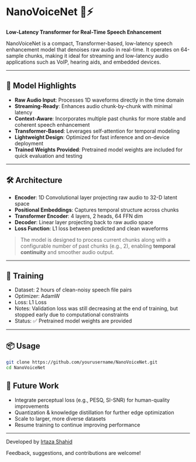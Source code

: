 # NanoVoiceNet 🎤⚡️
**Low-Latency Transformer for Real-Time Speech Enhancement**

NanoVoiceNet is a compact, Transformer-based, low-latency speech enhancement model that denoises raw audio in real-time. It operates on 64-sample chunks, making it ideal for streaming and low-latency audio applications such as VoIP, hearing aids, and embedded devices.

---

## 🧠 Model Highlights

- **Raw Audio Input**: Processes 1D waveforms directly in the time domain
- **Streaming-Ready**: Enhances audio chunk-by-chunk with minimal latency
- **Context-Aware**: Incorporates multiple past chunks for more stable and coherent speech enhancement
- **Transformer-Based**: Leverages self-attention for temporal modeling
- **Lightweight Design**: Optimized for fast inference and on-device deployment
- **Trained Weights Provided**: Pretrained model weights are included for quick evaluation and testing


---

## 🛠️ Architecture

- **Encoder**: 1D Convolutional layer projecting raw audio to 32-D latent space
- **Positional Embeddings**: Captures temporal structure across chunks
- **Transformer Encoder**: 4 layers, 2 heads, 64 FFN dim
- **Decoder**: Linear layer projecting back to raw audio space
- **Loss Function**: L1 loss between predicted and clean waveforms

> The model is designed to process current chunks along with a configurable number of past chunks (e.g., 2), enabling **temporal continuity** and smoother audio output.
---

## 🚀 Training

- Dataset: 2 hours of clean-noisy speech file pairs
- Optimizer: AdamW
- Loss: L1 Loss
- Notes: Validation loss was still decreasing at the end of training, but stopped early due to computational constraints
- Status: ✅ Pretrained model weights are provided
---

## 📦 Usage

```bash
git clone https://github.com/yourusername/NanoVoiceNet.git
cd NanoVoiceNet
```

## 🔭 Future Work
- Integrate perceptual loss (e.g., PESQ, SI-SNR) for human-quality improvements
- Quantization & knowledge distillation for further edge optimization
- Scale to larger, more diverse datasets
- Resume training to continue improving performance

---

Developed by [Irtaza Shahid](www.cs.umd.edu/~irtaza/)

Feedback, suggestions, and contributions are welcome!
